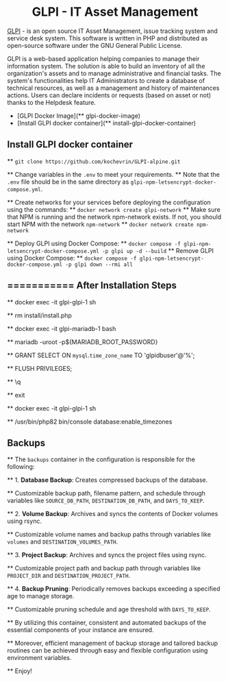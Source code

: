 <h1 align="center">GLPI - IT Asset Management</h1>

<p align='justify'>

<a href="https://glpi-project.org">GLPI</a> - is an open source IT Asset Management, issue tracking system and service desk system. This software is written in PHP and distributed as open-source software under the GNU General Public License.

GLPI is a web-based application helping companies to manage their information system. The solution is able to build an inventory of all the organization's assets and to manage administrative and financial tasks. The system's functionalities help IT Administrators to create a database of technical resources, as well as a management and history of maintenances actions. Users can declare incidents or requests (based on asset or not) thanks to the Helpdesk feature.
</p>

- [GLPI Docker Image](** glpi-docker-image)
- [Install GLPI docker container](** install-glpi-docker-container)


##  Install GLPI docker container

** `git clone https://github.com/kochevrin/GLPI-alpine.git`

** Change variables in the `.env` to meet your requirements.
**  Note that the `.env` file should be in the same directory as `glpi-npm-letsencrypt-docker-compose.yml`.

**  Create networks for your services before deploying the configuration using the commands:
**  `docker network create glpi-network`
**  Make sure that NPM is running and the network npm-network exists. If not, you should start NPM with the network `npm-network`
**  `docker network create npm-network`

**  Deploy GLPI using Docker Compose:
**  `docker compose -f glpi-npm-letsencrypt-docker-compose.yml -p glpi up -d --build`
**  Remove GLPI using Docker Compose:
**  `docker compose -f glpi-npm-letsencrypt-docker-compose.yml -p glpi down --rmi all`

##  =========== After Installation Steps

**  docker exec -it glpi-glpi-1 sh

**  rm install/install.php

**  docker exec -it glpi-mariadb-1 bash

**  mariadb -uroot -p${MARIADB_ROOT_PASSWORD}

**  GRANT SELECT ON `mysql`.`time_zone_name` TO 'glpidbuser'@'%';

**  FLUSH PRIVILEGES;

**  \q

**  exit


**  docker exec -it glpi-glpi-1 sh

**  /usr/bin/php82 bin/console database:enable_timezones

## Backups

**  The `backups` container in the configuration is responsible for the following:

**  1. **Database Backup**: Creates compressed backups of the database.

**  Customizable backup path, filename pattern, and schedule through variables like `SOURCE_DB_PATH`, `DESTINATION_DB_PATH`, and `DAYS_TO_KEEP`.

**  2. **Volume Backup**: Archives and syncs the contents of Docker volumes using rsync.

**  Customizable volume names and backup paths through variables like `volumes` and `DESTINATION_VOLUMES_PATH`.

**  3. **Project Backup**: Archives and syncs the project files using rsync.

**  Customizable project path and backup path through variables like `PROJECT_DIR` and `DESTINATION_PROJECT_PATH`.

**  4. **Backup Pruning**: Periodically removes backups exceeding a specified age to manage storage.

**  Customizable pruning schedule and age threshold with `DAYS_TO_KEEP`.

**  By utilizing this container, consistent and automated backups of the essential components of your instance are ensured.

**  Moreover, efficient management of backup storage and tailored backup routines can be achieved through easy and flexible configuration using environment variables.

** Enjoy!